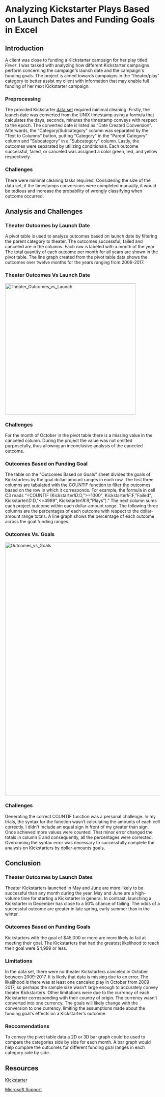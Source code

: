# Analyzing Kickstarter Plays Based on Launch Dates and Funding Goals in Excel
## Introduction
A client was close to funding a Kickstarter campaign for her play titled *Fever*. I was tasked with analyzing how different Kickstarter campaigns perform concerning the campaign's launch date and the campaign's funding goals. The project is aimed towards campaigns in the "theater/play" category to better assist my client with information that may enable full funding of her next Kickstarter campaign.
### Preprocessing
The provided Kickstarter [data set](https://github.com/DWashington3/Kickstarter-analysis/blob/5f327ee544271607f20754019b23124889f63da9/Analysis%20Project.zip) required minimal cleaning. Firstly, the launch date was converted from the UNIX timestamp using a formula that calculates the days, seconds, minutes the timestamp conveys with respect to the epoch. The converted date is listed as “Date Created Conversion”. Afterwards, the “Category/Subcategory” column was separated by the “Text to Columns” button, putting "Category" in the "Parent Category" column and "Subcategory" in a "Subcategory" column. Lastly, the outcomes were separated by utilizing conditionals. Each outcome successful, failed, or canceled was assigned a color green, red, and yellow respectively.
### Challenges 
There were minimal cleaning tasks required. Considering the size of the data set, if the timestamps conversions were completed manually, it would be tedious and increase the probability of wrongly classifying when outcome occurred. 
## Analysis and Challenges
### Theater Outcomes by Launch Date
A pivot table is used to analyze outcomes based on launch date by filtering the parent category to theater. The outcomes successful, failed and canceled are in the columns. Each row is labeled with a month of the year. The total quantity of each outcome per month for all years are shown in the pivot table.  The line graph created from the pivot table data shows the outcomes over twelve months for the years ranging from 2009-2017.
### Theater Outcomes Vs Launch Date
<img width="426" alt="Theater_Outcomes_vs_Launch" src="https://user-images.githubusercontent.com/87162266/132107831-409a0433-5d43-4b2b-85dd-51da4c2f34ae.png">

### Challenges
For the month of October in the pivot table there is a missing value in the canceled column.  During the project the value was not omitted purposefully, thus allowing an inconclusive analysis of the canceled outcome. 
### Outcomes Based on Funding Goal
The table on the "Outcomes Based on Goals" sheet divides the goals of Kickstarters by the goal dollar-amount ranges in each row. The first three columns are tabulated with the COUNTIF function to filter the outcomes based on the row in which it corresponds. For example, the formula in cell C3 reads “=COUNTIF (Kickstarter!$D:$D,">=1000", Kickstarter!$F:$F,"Failed", Kickstarter!$D:$D,"<=4999", Kickstarter!$R:$R,"Plays").” The next column sums each project outcome within each dollar-amount range.  The following three columns are the percentages of each outcome with respect to the dollar-amount range totals. A line graph shows the percentage of each outcome across the goal funding ranges.
### Outcomes Vs. Goals
<img width="822" alt="Outcomes_vs_Goals" src="https://user-images.githubusercontent.com/87162266/132107762-4de36e88-fd00-4be6-b5c7-5e00e984d5e6.png">

### Challenges
Generating the correct COUNTIF function was a personal challenge. In my trials, the syntax for the function wasn’t calculating the amounts of each cell correctly. I didn't include an equal sign in front of my greater than sign. Once achieved more values were counted. That minor error changed the totals in column E and consequently, all the percentages were corrected. Overcoming the syntax error was necessary to successfully complete the analysis on Kickstarters by dollar-amounts goals. 
## Conclusion
### Theater Outcomes by Launch Dates
Theater Kickstarters launched in May and June are more likely to be successful than any month during the year. May and June are a high-volume time for starting a Kickstarter in general.  In contrast, launching a Kickstarter in December has close to a 50% chance of failing. The odds of a successful outcome are greater in late spring, early summer than in the winter.
### Outcomes Based on Funding Goals
Kickstarters with the goal of $45,000 or more are more likely to fail at meeting their goal. The Kickstarters that had the greatest likelihood to reach their goal were $4,999 or less.
### Limitations
In the data set, there were no theater Kickstarters canceled in October between 2009-2017. It is likely that data is missing due to an error. The likelihood is there was at least one canceled play in October from 2009-2017, so perhaps the sample size wasn’t large enough to accurately convey theater Kickstarters. Other limitations were due to the currency of each Kickstarter corresponding with their country of origin. The currency wasn’t converted into one currency. The goals will likely change with the conversion to one currency, limiting the assumptions made about the funding goal's effects on a Kickstarter's outcome.
### Reccomendations
To convey the pivot table data a 2D or 3D bar graph could be used to compare the categories side by side for each month. A bar graph would help compare the outcomes for different funding goal ranges in each category side by side.
## Resources
[Kickstarter](https://www.kickstarter.com/film?ref=section-homepage-nav-click-film)

[Microsoft Support](https://support.microsoft.com/en-us/office/countif-function-e0de10c6-f885-4e71-abb4-1f464816df34)
